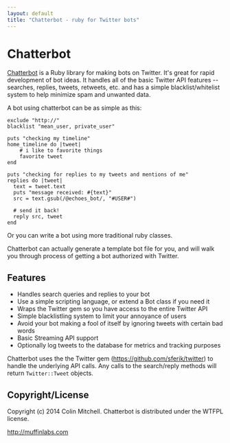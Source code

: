 ```yaml
---
layout: default
title: "Chatterbot - ruby for Twitter bots"
---
```


Chatterbot
===========

[Chatterbot](https://github.com/muffinista/chatterbot) is a Ruby library for making bots on Twitter.  It's
great for rapid development of bot ideas. It handles all of the basic
Twitter API features -- searches, replies, tweets, retweets, etc. and has
a simple blacklist/whitelist system to help minimize spam and unwanted
data.

A bot using chatterbot can be as simple as this:

```
exclude "http://"
blacklist "mean_user, private_user"

puts "checking my timeline"
home_timeline do |tweet|
    # i like to favorite things
    favorite tweet
end

puts "checking for replies to my tweets and mentions of me"
replies do |tweet|
  text = tweet.text
  puts "message received: #{text}"
  src = text.gsub(/@echoes_bot/, "#USER#")  

  # send it back!
  reply src, tweet
end
```

Or you can write a bot using more traditional ruby classes.

Chatterbot can actually generate a template bot file for you, and will
walk you through process of getting a bot authorized with Twitter.


Features
--------
* Handles search queries and replies to your bot
* Use a simple scripting language, or extend a Bot class if you need it
* Wraps the Twitter gem so you have access to the entire Twitter API
* Simple blacklistling system to limit your annoyance of users
* Avoid your bot making a fool of itself by ignoring tweets with
  certain bad words
* Basic Streaming API support
* Optionally log tweets to the database for metrics and tracking purposes


Chatterbot uses the the Twitter gem
(https://github.com/sferik/twitter) to handle the underlying API
calls. Any calls to the search/reply methods will return
`Twitter::Tweet` objects.


Copyright/License
-----------------

Copyright (c) 2014 Colin Mitchell. Chatterbot is distributed under the
WTFPL license.


http://muffinlabs.com

